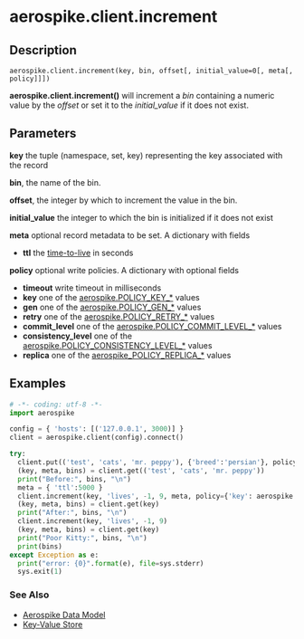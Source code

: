 
# aerospike.client.increment

## Description

```
aerospike.client.increment(key, bin, offset[, initial_value=0[, meta[, policy]]])

```

**aerospike.client.increment()** will increment a *bin* containing a numeric
value by the *offset* or set it to the *initial_value* if it does not exist.

## Parameters

**key** the tuple (namespace, set, key) representing the key associated with the record

**bin**, the name of the bin.

**offset**, the integer by which to increment the value in the bin.

**initial_value** the integer to which the bin is initialized if it does not exist

**meta** optional record metadata to be set. A dictionary with fields
- **ttl** the [time-to-live](http://www.aerospike.com/docs/client/c/usage/kvs/write.html#change-record-time-to-live-ttl) in seconds

**policy** optional write policies. A dictionary with optional fields
- **timeout** write timeout in milliseconds
- **key** one of the [aerospike.POLICY_KEY_*](http://www.aerospike.com/apidocs/c/db/d65/group__client__policies.html#gaa9c8a79b2ab9d3812876c3ec5d1d50ec) values
- **gen** one of the [aerospike.POLICY_GEN_*](http://www.aerospike.com/apidocs/c/db/d65/group__client__policies.html#ga38c1a40903e463e5d0af0141e8c64061) values
- **retry** one of the [aerospike.POLICY_RETRY_*](http://www.aerospike.com/apidocs/c/db/d65/group__client__policies.html#gaa9730980a8b0eda8ab936a48009a6718) values
- **commit_level** one of the [aerospike.POLICY_COMMIT_LEVEL_*](http://www.aerospike.com/apidocs/c/db/d65/group__client__policies.html#ga17faf52aeb845998e14ba0f3745e8f23) values
- **consistency_level** one of the [aerospike.POLICY_CONSISTENCY_LEVEL_*](http://www.aerospike.com/apidocs/c/db/d65/group__client__policies.html#ga34dbe8d01c941be845145af643f9b5ab) values
- **replica** one of the [aerospike_POLICY_REPLICA_*](http://www.aerospike.com/apidocs/c/db/d65/group__client__policies.html#gabce1fb468ee9cbfe54b7ab834cec79ab) values

## Examples

```python
# -*- coding: utf-8 -*-
import aerospike

config = { 'hosts': [('127.0.0.1', 3000)] }
client = aerospike.client(config).connect()

try:
  client.put(('test', 'cats', 'mr. peppy'), {'breed':'persian'}, policy={'exists': aerospike.POLICY_EXISTS_CREATE_OR_REPLACE})
  (key, meta, bins) = client.get(('test', 'cats', 'mr. peppy'))
  print("Before:", bins, "\n")
  meta = { 'ttl':5000 }
  client.increment(key, 'lives', -1, 9, meta, policy={'key': aerospike.POLICY_KEY_SEND})
  (key, meta, bins) = client.get(key)
  print("After:", bins, "\n")
  client.increment(key, 'lives', -1, 9)
  (key, meta, bins) = client.get(key)
  print("Poor Kitty:", bins, "\n")
  print(bins)
except Exception as e:
  print("error: {0}".format(e), file=sys.stderr)
  sys.exit(1)

```

### See Also

- [Aerospike Data Model](http://www.aerospike.com/docs/architecture/data-model.html)
- [Key-Value Store](http://www.aerospike.com/docs/guide/kvs.html)

